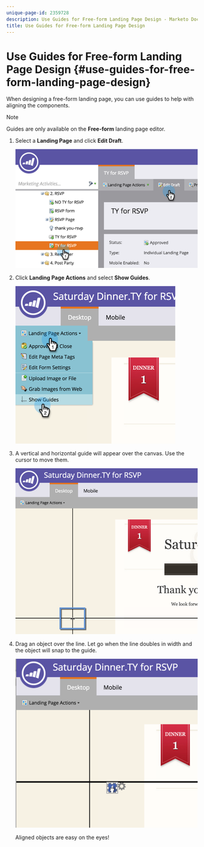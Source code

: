 ```yaml
---
unique-page-id: 2359728
description: Use Guides for Free-form Landing Page Design - Marketo Docs - Product Documentation
title: Use Guides for Free-form Landing Page Design
---
```


# Use Guides for Free-form Landing Page Design {#use-guides-for-free-form-landing-page-design}

When designing a free-form landing page, you can use guides to help with aligning the components.

>[!NOTE]
>
>Guides are only available on the **Free-form** landing page editor.

1. Select a **Landing Page** and click **Edit Draft**.

   ![](assets/image2015-5-20-14-3a10-3a9.png)

1. Click **Landing Page Actions** and select **Show Guides**.

   ![](assets/image2015-5-20-14-3a12-3a15.png)

1. A vertical and horizontal guide will appear over the canvas. Use the cursor to move them.

   ![](assets/image2015-5-20-14-3a15-3a9.png)

1. Drag an object over the line. Let go when the line doubles in width and the object will snap to the guide.

   ![](assets/image2015-5-20-14-3a17-3a24.png)

   Aligned objects are easy on the eyes!
